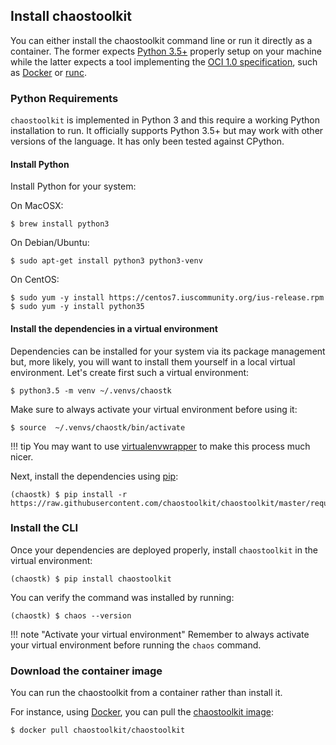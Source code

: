 ## Install chaostoolkit

You can either install the chaostoolkit command line or run it directly as a
container. The former expects [Python 3.5+][python] properly
setup on your machine while the latter expects a tool implementing the
[OCI 1.0 specification][oci], such as [Docker][] or [runc][].

[python]: https://www.python.org/
[oci]: https://www.opencontainers.org/
[runc]: https://github.com/opencontainers/runc

### Python Requirements

`chaostoolkit` is implemented in Python 3 and this require a working Python
installation to run. It officially supports Python 3.5+ but may work with
other versions of the language. It has only been tested against CPython.

#### Install Python

Install Python for your system:

On MacOSX:

```
$ brew install python3
```

On Debian/Ubuntu:

```
$ sudo apt-get install python3 python3-venv
```

On CentOS:

```
$ sudo yum -y install https://centos7.iuscommunity.org/ius-release.rpm
$ sudo yum -y install python35
```

#### Install the dependencies in a virtual environment

Dependencies can be installed for your system via its package management but,
more likely, you will want to install them yourself in a local virtual
environment. Let's create first such a virtual environment:

```
$ python3.5 -m venv ~/.venvs/chaostk
```

Make sure to always activate your virtual environment before using it:

```
$ source  ~/.venvs/chaostk/bin/activate
```

!!! tip
    You may want to use [virtualenvwrapper][] to make this process much nicer.

[virtualenvwrapper]: https://virtualenvwrapper.readthedocs.io/en/latest/

Next, install the dependencies using [pip][]:

```
(chaostk) $ pip install -r https://raw.githubusercontent.com/chaostoolkit/chaostoolkit/master/requirements.txt
```

[pip]: https://pip.pypa.io/en/stable/

### Install the CLI

Once your dependencies are deployed properly, install `chaostoolkit` in the
virtual environment:

```
(chaostk) $ pip install chaostoolkit
```

You can verify the command was installed by running:

```
(chaostk) $ chaos --version
```

!!! note "Activate your virtual environment"
    Remember to always activate your virtual environment before running the
    `chaos` command.

### Download the container image

You can run the chaostoolkit from a container rather than install it.

For instance, using [Docker][docker], you can pull the
[chaostoolkit image][dockerimage]:

[docker]: https://www.docker.com/
[dockerimage]: https://hub.docker.com/r/chaostoolkit/chaostoolkit/

```
$ docker pull chaostoolkit/chaostoolkit
```
